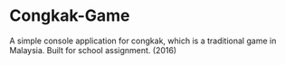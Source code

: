 # Congkak-Game
A simple console application for congkak, which is a traditional game in Malaysia. Built for school assignment. (2016)
